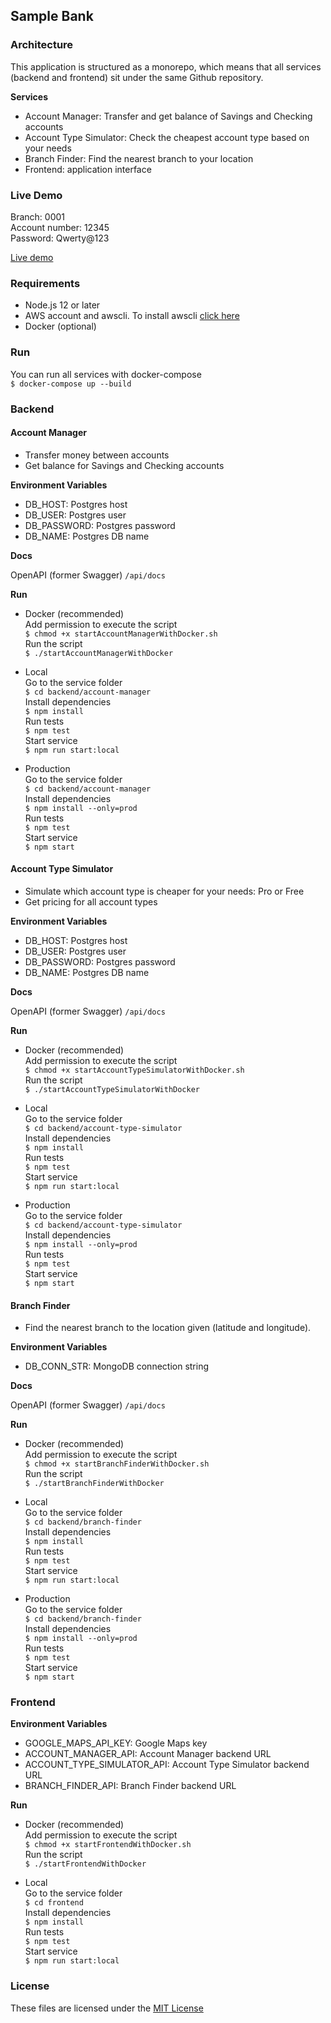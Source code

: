 ## Sample Bank

### Architecture

This application is structured as a monorepo, which means that all services (backend and frontend) sit under the same Github repository.

<!-- image of arquitecture -->

**Services**
- Account Manager: Transfer and get balance of Savings and Checking accounts
- Account Type Simulator: Check the cheapest account type based on your needs
- Branch Finder: Find the nearest branch to your location
- Frontend: application interface

### Live Demo

Branch: 0001   
Account number: 12345   
Password: Qwerty@123  

[Live demo](http://amirelemam.com.s3-website-us-east-1.amazonaws.com/)

### Requirements

- Node.js 12 or later
- AWS account and awscli. To install awscli [click here](https://aws.amazon.com/cli)
- Docker (optional)

<!--
**AWS Services**  
- AWS Lambda
- AWS S3
- AWS API Gateway
- PostgreSQL
-->

### Run

You can run all services with docker-compose  
`$ docker-compose up --build`

### Backend

#### Account Manager

- Transfer money between accounts  
- Get balance for Savings and Checking accounts  

**Environment Variables**
- DB_HOST: Postgres host
- DB_USER: Postgres user
- DB_PASSWORD: Postgres password
- DB_NAME: Postgres DB name

**Docs**

OpenAPI (former Swagger) `/api/docs`  

**Run**

- Docker (recommended)  
  Add permission to execute the script  
  `$ chmod +x startAccountManagerWithDocker.sh`  
  Run the script  
  `$ ./startAccountManagerWithDocker`

- Local  
  Go to the service folder  
  `$ cd backend/account-manager`  
  Install dependencies  
  `$ npm install`  
  Run tests  
  `$ npm test`  
  Start service  
  `$ npm run start:local`

- Production  
  Go to the service folder  
  `$ cd backend/account-manager`  
  Install dependencies  
  `$ npm install --only=prod`  
  Run tests  
  `$ npm test`  
  Start service  
  `$ npm start`

#### Account Type Simulator

- Simulate which account type is cheaper for your needs: Pro or Free
- Get pricing for all account types 

**Environment Variables**
- DB_HOST: Postgres host
- DB_USER: Postgres user
- DB_PASSWORD: Postgres password
- DB_NAME: Postgres DB name

**Docs**

OpenAPI (former Swagger) `/api/docs`  

**Run**

- Docker (recommended)  
  Add permission to execute the script  
  `$ chmod +x startAccountTypeSimulatorWithDocker.sh`  
  Run the script  
  `$ ./startAccountTypeSimulatorWithDocker`

- Local  
  Go to the service folder  
  `$ cd backend/account-type-simulator`  
  Install dependencies  
  `$ npm install`  
  Run tests  
  `$ npm test`  
  Start service  
  `$ npm run start:local`

- Production  
  Go to the service folder  
  `$ cd backend/account-type-simulator`  
  Install dependencies  
  `$ npm install --only=prod`  
  Run tests  
  `$ npm test`  
  Start service  
  `$ npm start`

#### Branch Finder

- Find the nearest branch to the location given (latitude and longitude).  

**Environment Variables**
- DB_CONN_STR: MongoDB connection string

**Docs**

OpenAPI (former Swagger) `/api/docs`  

**Run**

- Docker (recommended)  
  Add permission to execute the script  
  `$ chmod +x startBranchFinderWithDocker.sh`  
  Run the script  
  `$ ./startBranchFinderWithDocker`

- Local  
  Go to the service folder  
  `$ cd backend/branch-finder`  
  Install dependencies  
  `$ npm install`  
  Run tests  
  `$ npm test`  
  Start service  
  `$ npm run start:local`

- Production  
  Go to the service folder  
  `$ cd backend/branch-finder`  
  Install dependencies  
  `$ npm install --only=prod`  
  Run tests  
  `$ npm test`  
  Start service  
  `$ npm start`


### Frontend

**Environment Variables**
- GOOGLE_MAPS_API_KEY: Google Maps key
- ACCOUNT_MANAGER_API: Account Manager backend URL
- ACCOUNT_TYPE_SIMULATOR_API: Account Type Simulator backend URL
- BRANCH_FINDER_API: Branch Finder backend URL

**Run**

- Docker (recommended)  
  Add permission to execute the script  
  `$ chmod +x startFrontendWithDocker.sh`  
  Run the script  
  `$ ./startFrontendWithDocker`

- Local  
  Go to the service folder  
  `$ cd frontend`  
  Install dependencies  
  `$ npm install`  
  Run tests  
  `$ npm test`  
  Start service  
  `$ npm run start:local`

<!-- 
### CI/CD

### Deploy
-->

### License

These files are licensed under the [MIT License](LICENSE)
